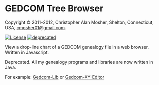 # GEDCOM Tree Browser

Copyright © 2011–2012, Christopher Alan Mosher, Shelton, Connecticut, USA, <cmosher01@gmail.com>.

[![License](https://img.shields.io/static/v1?label=license&message=GPL-3.0&color=orange)](https://www.gnu.org/licenses/gpl.html)
[![deprecated](http://badges.github.io/stability-badges/dist/deprecated.svg)](http://github.com/badges/stability-badges)

View a drop-line chart of a GEDCOM genealogy file in a web browser. Written in Javascript.

Deprecated. All my genealogy programs and libraries are now written in Java.

For example: [Gedcom-Lib](https://github.com/cmosher01/Gedcom-Lib)
or [Gedcom-XY-Editor](https://github.com/cmosher01/Gedcom-XY-Editor)

